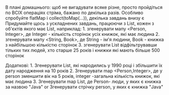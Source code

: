 В плані домашнього: щоб не вигадувати всяке різне, просто пройдіться по ВСІХ операціях стріма,
 бажано по декілька разів.
        Особливо спробуйте  flatMap i collect(toMap(...)), декілька завдань внизу є
        Придумайте щось з ускладнених завдань, працюючи з List<Person>,
        кожен з об'єктів якого має List<Book>, наприклад:
        1. згенерувати мапу <Person, Integer>, де Integer - кількість сторінок усіх книжок, які має людина
        2. згенерувати мапу <String, Book>, де String - ім'я людини,
        Book - книжка з найбільшою кількістю сторінок
        3. згенерувати List<Book> відфільтрувавши тільких тих людей,
        хто старше 25 років і книжки які мають більше 500 сторінок

 Додаткові:
         1. Згенерувати List<Person>, які народились у 1990 році і збільшити їх дату народження на 10 років
         2. Згенерувати map <Person,Integer>, де  у person зменшити вік на 5 років, integer -загальна кількість книжок,
         які має людина
         3. Згенерувати map List<Person>, де Person- люди, у яких є книжка за назвою "Java"
         or
          Згенерувати стрічку person, у яких є книжка "Java"